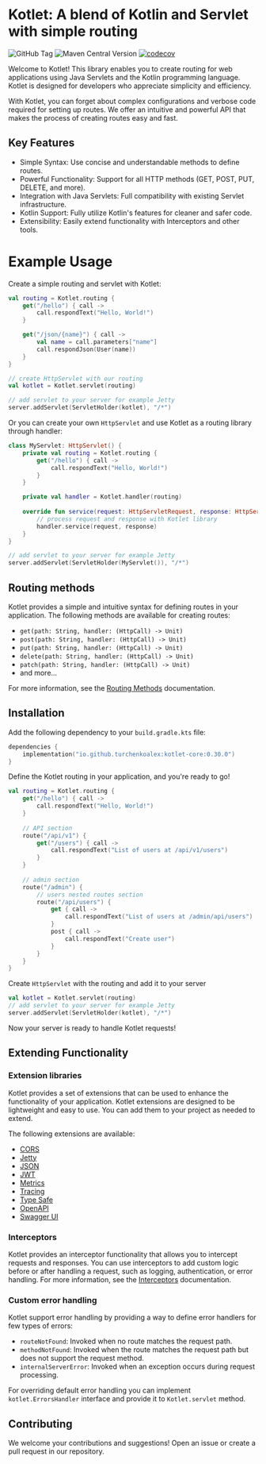 # Kotlet: A blend of Kotlin and Servlet with simple routing

![GitHub Tag](https://img.shields.io/github/v/tag/turchenkoalex/kotlet?sort=semver&label=version&color=green)
![Maven Central Version](https://img.shields.io/maven-central/v/io.github.turchenkoalex/kotlet-core)
[![codecov](https://codecov.io/gh/turchenkoalex/kotlet/graph/badge.svg?token=F21ZD8IPEJ)](https://codecov.io/gh/turchenkoalex/kotlet)

Welcome to Kotlet! This library enables you to create routing for web applications using Java Servlets and the Kotlin
programming language. Kotlet is designed for developers who appreciate simplicity and efficiency.

With Kotlet, you can forget about complex configurations and verbose code required for setting up routes. We offer an
intuitive and powerful API that makes the process of creating routes easy and fast.

## Key Features

* Simple Syntax: Use concise and understandable methods to define routes.
* Powerful Functionality: Support for all HTTP methods (GET, POST, PUT, DELETE, and more).
* Integration with Java Servlets: Full compatibility with existing Servlet infrastructure.
* Kotlin Support: Fully utilize Kotlin's features for cleaner and safer code.
* Extensibility: Easily extend functionality with Interceptors and other tools.

# Example Usage

Create a simple routing and servlet with Kotlet:

```kotlin
val routing = Kotlet.routing {
    get("/hello") { call ->
        call.respondText("Hello, World!")
    }

    get("/json/{name}") { call ->
        val name = call.parameters["name"]
        call.respondJson(User(name))
    }
}

// create HttpServlet with our routing
val kotlet = Kotlet.servlet(routing)

// add servlet to your server for example Jetty
server.addServlet(ServletHolder(kotlet), "/*")
```

Or you can create your own `HttpServlet` and use Kotlet as a routing library through handler:

```kotlin
class MyServlet: HttpServlet() {
    private val routing = Kotlet.routing {
        get("/hello") { call ->
            call.respondText("Hello, World!")
        }
    }

    private val handler = Kotlet.handler(routing)
    
    override fun service(request: HttpServletRequest, response: HttpServletResponse) {
        // process request and response with Kotlet library
        handler.service(request, response)
    }
}

// add servlet to your server for example Jetty
server.addServlet(ServletHolder(MyServlet()), "/*")
```

## Routing methods

Kotlet provides a simple and intuitive syntax for defining routes in your application. The following methods are
available for creating routes:

* `get(path: String, handler: (HttpCall) -> Unit)`
* `post(path: String, handler: (HttpCall) -> Unit)`
* `put(path: String, handler: (HttpCall) -> Unit)`
* `delete(path: String, handler: (HttpCall) -> Unit)`
* `patch(path: String, handler: (HttpCall) -> Unit)`
* and more...

For more information, see the [Routing Methods](docs/ROUTES.md) documentation.

## Installation

Add the following dependency to your `build.gradle.kts` file:

```kotlin
dependencies {
    implementation("io.github.turchenkoalex:kotlet-core:0.30.0")
}
```

Define the Kotlet routing in your application, and you're ready to go!

```kotlin
val routing = Kotlet.routing {
    get("/hello") { call ->
        call.respondText("Hello, World!")
    }
    
    // API section
    route("/api/v1") {
        get("/users") { call ->
            call.respondText("List of users at /api/v1/users")
        }
    }
    
    // admin section
    route("/admin") {
        // users nested routes section
        route("/api/users") {
            get { call ->
                call.respondText("List of users at /admin/api/users")
            }
            post { call ->
                call.respondText("Create user")
            }
        }
    }
}
```

Create `HttpServlet` with the routing and add it to your server

```kotlin
val kotlet = Kotlet.servlet(routing)
// add servlet to your server for example Jetty
server.addServlet(ServletHolder(kotlet), "/*")
```

Now your server is ready to handle Kotlet requests!

## Extending Functionality

### Extension libraries

Kotlet provides a set of extensions that can be used to enhance the functionality of your application. Kotlet extensions
are designed to be lightweight and easy to use. You can add them to your project as needed to extend.

The following extensions are available:
- [CORS](cors/README.md)
- [Jetty](jetty/README.md)
- [JSON](json/README.md)
- [JWT](jwt/README.md)
- [Metrics](metrics/README.md)
- [Tracing](tracing/README.md)
- [Type Safe](typesafe/README.md)
- [OpenAPI](openapi/README.md)
- [Swagger UI](swagger-ui/README.md)

### Interceptors

Kotlet provides an interceptor functionality that allows you to intercept requests and responses. You can use
interceptors to add custom logic before or after handling a request, such as logging, authentication, or error handling.
For more information, see the [Interceptors](docs/INTERCEPTORS.md) documentation.

### Custom error handling

Kotlet support error handling by providing a way to define error handlers for few types of errors:

* `routeNotFound`: Invoked when no route matches the request path.
* `methodNotFound`: Invoked when the route matches the request path but does not support the request method.
* `internalServerError`: Invoked when an exception occurs during request processing.

For overriding default error handling you can implement `kotlet.ErrorsHandler` interface and provide it to
`Kotlet.servlet` method.

## Contributing

We welcome your contributions and suggestions! Open an issue or create a pull request in our repository.

